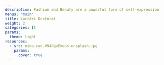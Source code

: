 ```yaml
---
description: Fashion and Beauty are a powerful form of self-expression. This category documents style through inspiring shots of street fashion, skincare products, avant-garde editorial photographs, and more.
menus: "main"
title: Lucrări Doctorat
weight: 2
categories: []
params:
  theme: light
resources:
  - src: mina-rad-V94CguEmeos-unsplash.jpg
    params:
      cover: true
---
```

